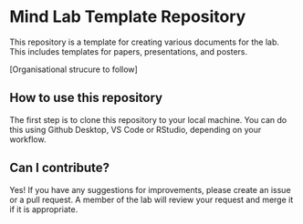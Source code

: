 # Mind Lab Template Repository

This repository is a template for creating various documents for the lab. This includes templates for papers, presentations, and posters.

[Organisational strucure to follow]

## How to use this repository

The first step is to clone this repository to your local machine. You can do this using Github Desktop, VS Code or RStudio, depending on your workflow.

## Can I contribute?

Yes! If you have any suggestions for improvements, please create an issue or a pull request. A member of the lab will review your request and merge it if it is appropriate.

